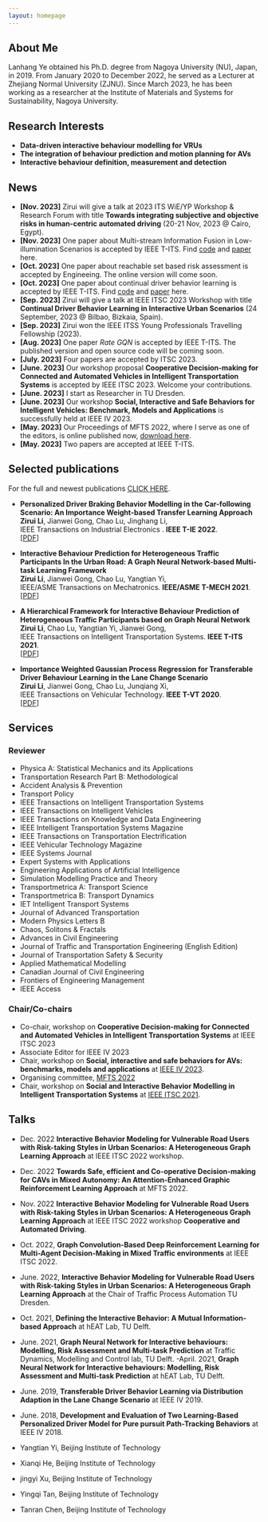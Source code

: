 ```yaml
---
layout: homepage
---
```


## About Me

Lanhang Ye obtained his Ph.D. degree from Nagoya University (NU), Japan, in 2019. From January 2020 to December 2022, he served as a Lecturer at Zhejiang Normal University (ZJNU). Since March 2023, he has been working as a researcher at the Institute of Materials and Systems for Sustainability, Nagoya University.

## Research Interests

- **Data-driven interactive behaviour modelling for VRUs** 
- **The integration of behaviour prediction and motion planning for AVs**
- **Interactive behaviour definition, measurement and  detection**

## News
- **[Nov. 2023]** Zirui will give a talk at 2023 ITS WiE/YP Workshop & Research Forum with title **Towards integrating subjective and objective risks in human-centric automated driving** (20-21 Nov, 2023 @ Cairo, Egypt).
- **[Nov. 2023]** One paper about Multi-stream Information Fusion in Low-illumination Scenarios is accepted by IEEE T-ITS. Find [code](https://github.com/TommyGong08/MSIF) and [paper](https://ieeexplore.ieee.org/document/10310658) here.
- **[Oct. 2023]** One paper about reachable set based risk assessment is accepted by Engineeing. The online version will come soon.
- **[Oct. 2023]** One paper about continual driver behavior learning is accepted by IEEE T-ITS. Find [code](https://github.com/BIT-Jack/D-GSM) and [paper](https://ieeexplore.ieee.org/document/10299595) here.
- **[Sep. 2023]** Zirui will give a talk at IEEE ITSC 2023 Workshop with title **Continual Driver Behavior Learning in Interactive Urban Scenarios** (24 September, 2023 @ Bilbao, Bizkaia, Spain).
- **[Sep. 2023]** Zirui won the IEEE ITSS Young Professionals Travelling Fellowship (2023).
- **[Aug. 2023]** One paper *Rate GQN* is accepted by IEEE T-ITS. The published version and open source code will be coming soon.
- **[July. 2023]** Four papers are accepted by ITSC 2023.
- **[June. 2023]** Our workshop proposal **Cooperative Decision-making for Connected and Automated Vehicles in Intelligent Transportation Systems** is accepted by IEEE ITSC 2023. Welcome your contributions.
- **[June. 2023]** I start as Researcher in TU Dresden.
- **[June. 2023]** Our workshop **Social, Interactive and Safe Behaviors for Intelligent Vehicles: Benchmark, Models and Applications** is successfully held at IEEE IV 2023.
- **[May. 2023]** Our Proceedings of MFTS 2022, where I serve as one of the editors, is online published now, [download here](https://doi.org/10.25368/2023.9). 
- **[May. 2023]** Two papers are accepted at IEEE T-ITS.
<!-- - **[Dec. 2022]** The master student, Fanyi Wei, I serve as the daily supervisor, successfully defense the thesis with title **Optimization of Velocity for Eco-Driving using Reinforcement Learning based on Simulation Data of BMW i3**. Congratulations!  -->
<!-- - **[Dec. 2022]** One paper entitled **Continual Interactive Behavior Learning With Traffic Divergence Measurement: A Dynamic Gradient Scenario Memory Approach** is pre-printed on ArXiv. Find [paper](https://github.com/BIT-Jack/D-GSM) and [code](https://github.com/BIT-Jack/D-GSM) here. -->
<!-- - **[Dec. 2022]** One paper entitled **Multi-agent Trajectory Prediction in Continuous Scenarios: A Dynamic Memory Enhanced Lifelong Learning approach** is accepted by [TRB annual meeting](https://www.trb.org/AnnualMeeting/AnnualMeeting.aspx). We will give a poster at Vehicle-Highway Automation 2023, Part 3 (Part 1, Session 2228; Part 2, Session 2229). -->
<!-- - **[Nov. 2022]** One paper related **Multi-stream Information Fusion for Trajectory Prediction in Low-illumination Scenarios** is pre-printed, See [paper](https://arxiv.org/abs/2211.10226) and [code](https://github.com/TommyGong08/MSIF) for details. Welcome star,comments and feedback. -->
<!-- - **[Nov. 2022]** One paper related **graph reinforcement learning for CAVs in mixed traffic** is pre-printed, See [paper](https://arxiv.org/abs/2211.03005) and [code](https://github.com/Jacklinkk/Graph_CAVs) for details. Welcome star,comments and feedback. -->
<!-- - **[Nov. 2022]** Our workshop proposal at IEEE IV 2023 titled **Social, Interactive and Safe Behaviors for Intelligent Vehicles: Benchmark, Models and Applications** is officially accepted. [HERE](https://sites.google.com/view/iv2023-social/%E9%A6%96%E9%A1%B5) is the website. We invite many experienced researchers in this topic. Welcome to submit your workshop papers and click the link for detailed information and deadlines. -->
<!-- - **[Oct. 2022]** I will give a talk with title **Interactive Behavior Modeling for Vulnerable Road Users with Risk-taking Styles in Urban Scenarios: A Heterogeneous Graph Learning Approach** at IEEE ITSC 2022 Workshop **Cooperative  and Automated Driving** -->
<!-- - **[Oct. 2022]** We give a talk about graph reinforcement learning at IEEE ITSC 2022.  -->
<!-- - **[Sep. 2022]** Welcome everyone, this is my homepage. You can find my updates here. -->

## Selected publications

For the full and newest publications [CLICK HERE](https://scholar.google.com/citations?user=nCHChhsAAAAJ&hl=zh-CN). 

<!-- - **A Transferable Energy Management Strategy for Hybrid Electric Vehicles via Dueling Deep Deterministic Policy Gradient**
  <br>
  Jingyi Xu#, **Zirui Li#**, Guodong Du, Qi Liu, Li Gao, Yanan Zhao,
  <br>
  Green Energy and Intelligent Transportation. **GEIT 2022**.
  <br>
  [[PDF](https://www.sciencedirect.com/science/article/pii/S2773153722000184)] [[Code](https://github.com/BIT-XJY/RL-based-Transferable-EMS)] (# donates equal contributions) -->

- **Personalized Driver Braking Behavior Modelling in the Car-following Scenario: An Importance Weight-based Transfer Learning Approach**
  <br>
  **Zirui Li**, Jianwei Gong, Chao Lu, Jinghang Li,
  <br>
  IEEE Transactions on Industrial Electronics	. **IEEE T-IE 2022**.
  <br>
  [[PDF](https://ieeexplore.ieee.org/stamp/stamp.jsp?arnumber=9700778)] 

<!-- - **Graph Convolution-Based Deep Reinforcement Learning for Multi-Agent Decision-Making in Mixed Traffic environments**
  <br>
  Qi Liu, **Zirui Li#**,  Jingda Wu, Xueyuan Li,
  <br>
  The 25th IEEE International Conference on Intelligent Transportation Systems. **IEEE ITSC 2022**.
  <br>
  [[PDF](https://arxiv.org/pdf/2201.12776.pdf)] [[Code](https://github.com/Jacklinkk/TorchGRL)] <strong><i style="color:#e74d3c">Workshop oral presentation</i></strong> -->
  

- **Interactive Behaviour Prediction for Heterogeneous Traffic Participants In the Urban Road: A Graph Neural Network-based Multi-task Learning Framework**
  <br>
  **Zirui Li**, Jianwei Gong, Chao Lu, Yangtian Yi,
  <br>
  IEEE/ASME Transactions on Mechatronics. **IEEE/ASME T-MECH 2021**.
  <br>
  [[PDF](https://ieeexplore.ieee.org/stamp/stamp.jsp?arnumber=9406384)]
  


- **A Hierarchical Framework for Interactive Behaviour Prediction of Heterogeneous Traffic Participants based on Graph Neural Network**
  <br>
  **Zirui Li**, Chao Lu, Yangtian Yi, Jianwei Gong, 
  <br>
  IEEE Transactions on Intelligent Transportation Systems. **IEEE T-ITS 2021**.
  <br>
  [[PDF](https://ieeexplore.ieee.org/stamp/stamp.jsp?arnumber=9468360)]
  


- **Importance Weighted Gaussian Process Regression for Transferable Driver Behaviour Learning in the Lane Change Scenario**
  <br>
  **Zirui Li**, Jianwei Gong,  Chao Lu, Junqiang Xi,
  <br>
  IEEE Transactions on Vehicular Technology. **IEEE T-VT 2020**.
  <br>
  [[PDF](https://ieeexplore.ieee.org/stamp/stamp.jsp?arnumber=9186674)]
  
  

<!-- - **A Comparative Study on Transferable Driver Behavior Learning Methods in the Lane-Changing Scenario**
  <br>
  Cheng Gong#, **Zirui Li#**,  Chao Lu, Fengqing  Hu,
  <br>
  The 22nd IEEE International Conference on Intelligent Transportation Systems	. **IEEE ITSC 2020**.
  <br>
  [[PDF](https://ieeexplore.ieee.org/stamp/stamp.jsp?tp=&arnumber=8916986)] <strong><i style="color:#e74d3c">Workshop oral presentation</i></strong>(# donates equal contributions)
  
  
- **Transferable Driver Behavior Learning via Distribution Adaption in the Lane Change Scenario**
  <br>
  **Zirui Li#**, Cheng Gong#,  Chao Lu, Jianwei Gong, Junyan Lu, Youzhi Xu, Fengqing  Hu,
  <br>
  IEEE Intelligent Vehicles Symposium. **IEEE IV's 2019**.
  <br>
  [[PDF](https://ieeexplore.ieee.org/stamp/stamp.jsp?arnumber=8813781)] <strong><i style="color:#e74d3c">Workshop oral presentation</i></strong> (# donates equal contributions) -->


<!-- - **Development and Evaluation of Two Learning-Based Personalized Driver Model for Pure pursuit Path-Tracking Behaviors**
  <br>
  **Zirui Li**, Boyang Wang,  Jianwei Gong, Tianyun Gao,  Chaolu, Gang Wang,
  <br>
  IEEE Intelligent Vehicles Symposium. **IEEE IV's 2018**.
  <br>
  [[PDF](https://ieeexplore.ieee.org/stamp/stamp.jsp?arnumber=8500618)]  <strong><i style="color:#e74d3c">Workshop oral presentation</i></strong> -->
  

## Services
### Reviewer
- Physica A: Statistical Mechanics and its Applications
- Transportation Research Part B: Methodological
- Accident Analysis & Prevention
- Transport Policy
- IEEE Transactions on Intelligent Transportation Systems
- IEEE Transactions on Intelligent Vehicles
- IEEE Transactions on Knowledge and Data Engineering
- IEEE Intelligent Transportation Systems Magazine
- IEEE Transactions on Transportation Electrification
- IEEE Vehicular Technology Magazine
- IEEE Systems Journal
- Expert Systems with Applications
- Engineering Applications of Artificial Intelligence  
- Simulation Modelling Practice and Theory
- Transportmetrica A: Transport Science  
- Transportmetrica B: Transport Dynamics
- IET Intelligent Transport Systems
- Journal of Advanced Transportation
- Modern Physics Letters B
- Chaos, Solitons & Fractals
- Advances in Civil Engineering
- Journal of Traffic and Transportation Engineering (English Edition)
- Journal of Transportation Safety & Security
- Applied Mathematical Modelling
- Canadian Journal of Civil Engineering
- Frontiers of Engineering Management
- IEEE Access


### Chair/Co-chairs
- Co-chair, workshop on **Cooperative Decision-making for Connected and Automated Vehicles in Intelligent Transportation Systems** at IEEE ITSC 2023
- Associate Editor for IEEE IV 2023
- Chair, workshop on **Social, interactive and safe behaviors for AVs: benchmarks, models and applications** at [IEEE IV 2023](https://sites.google.com/view/iv2023-social/%E9%A6%96%E9%A1%B5). 
- Organising committee, [MFTS 2022](https://tu-dresden.de/bu/verkehr/veranstaltungen/mfts-2022/program)
- Chair, workshop on **Social and Interactive Behavior Modelling in Intelligent Transportation Systems** at [IEEE ITSC 2021](https://sites.google.com/view/itsc2021-social/).


## Talks
- Dec. 2022 **Interactive Behavior Modeling for Vulnerable Road Users with Risk-taking Styles in Urban Scenarios: A Heterogeneous Graph Learning Approach** at IEEE ITSC 2022 workshop.
- Dec. 2022 **Towards Safe, efficient and Co-operative Decision-making for CAVs in Mixed Autonomy: An Attention-Enhanced Graphic Reinforcement Learning Approach** at MFTS 2022.
- Nov. 2022 **Interactive Behavior Modeling for Vulnerable Road Users with Risk-taking Styles in Urban Scenarios: A Heterogeneous Graph Learning Approach** at IEEE ITSC 2022 workshop **Cooperative and Automated Driving**.
- Oct. 2022, **Graph Convolution-Based Deep Reinforcement Learning for Multi-Agent Decision-Making in Mixed Traffic environments** at IEEE ITSC 2022.
- June. 2022, **Interactive Behavior Modeling for Vulnerable Road Users with Risk-taking Styles in Urban Scenarios: A Heterogeneous Graph Learning Approach** at the Chair of Traffic Process Automation
 TU Dresden. 
- Oct. 2021, **Defining the Interactive Behavior: A Mutual Information-based Approach** at hEAT Lab, TU Delft.
- June. 2021, **Graph Neural Network for Interactive behaviours: Modelling, Risk Assessment and Multi-task Prediction** at Traffic Dynamics, Modelling and Control lab, TU Delft. -April. 2021, **Graph Neural Network for Interactive behaviours: Modelling, Risk Assessment and Multi-task Prediction** at hEAT Lab, TU Delft.
- June. 2019, **Transferable Driver Behavior Learning via Distribution Adaption in the Lane Change Scenario** at IEEE IV 2019.
- June. 2018, **Development and Evaluation of Two Learning-Based Personalized Driver Model for Pure pursuit Path-Tracking Behaviors** at IEEE IV 2018.




- Yangtian Yi, Beijing Institute of Technology
- Xianqi He, Beijing Institute of Technology
- jingyi Xu, Beijing Institute of Technology
- Yingqi Tan, Beijing Institute of Technology
- Tanran Chen, Beijing Institute of Technology

